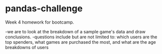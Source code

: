 # pandas-challenge


Week 4 homework for bootcamp. 

-we are to look at the breakdown of a sample game's data and draw conclusions.
-questions include but are not limited to: which users are the top spenders, what games are purchased the most, and what are the age breakdowns of users
